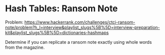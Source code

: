 # Hash Tables: Ransom Note

Problem: <https://www.hackerrank.com/challenges/ctci-ransom-note/problem?h_l=interview&playlist_slugs%5B%5D=interview-preparation-kit&playlist_slugs%5B%5D=dictionaries-hashmaps>

Determine if you can replicate a ransom note exactly using whole words from the magazine.
